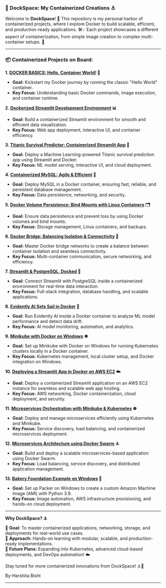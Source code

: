 
### 🐳 **DockSpace: My Containerized Creations ⚓**  

Welcome to **DockSpace**! 🌊 This repository is my personal harbor of containerized projects, where I explore Docker to build scalable, efficient, and production-ready applications. 🛠️💡 Each project showcases a different aspect of containerization, from simple image creation to complex multi-container setups. 🚀  

---

### 📦 **Containerized Projects on Board:**  

**1. [DOCKER BASICS: Hello, Container World!](https://github.com/harshitabisht05/Docker_files/tree/main/1.DOCKER%20BASICS-Hello%20World) 🐳**  
   - **Goal:** Kickstart my Docker journey by running the classic "Hello World" container.  
   - **Key Focus:** Understanding basic Docker commands, image execution, and container runtime.  

**2. [Dockerized Streamlit Development Environment](https://github.com/harshitabisht05/Docker_files/tree/main/2.%20Dockerized%20Streamlit%20Development%20Environment) 📊**  
   - **Goal:** Build a containerized Streamlit environment for smooth and efficient data visualization.  
   - **Key Focus:** Web app deployment, interactive UI, and container efficiency.  

**3. [Titanic Survival Predictor: Containerized Streamlit App](https://github.com/harshitabisht05/Docker_files/tree/main/3.Titanic%20Survival%20Predictor%20Containerized%20Streamlit%20App) 🚢**  
   - **Goal:** Deploy a Machine Learning-powered Titanic survival prediction app using Streamlit and Docker.  
   - **Key Focus:** ML model serving, interactive UI, and cloud deployment.  

**4. [Containerized MySQL: Agile & Efficient](https://github.com/harshitabisht05/Docker_files/tree/main/3.Titanic%20Survival%20Predictor%20Containerized%20Streamlit%20App) 🐬**  
   - **Goal:** Deploy MySQL in a Docker container, ensuring fast, reliable, and persistent database management.  
   - **Key Focus:** Data persistence, networking, and security.  

**5. [Docker Volume Persistence: Bind Mounts with Linux Containers](https://github.com/harshitabisht05/Docker_files/tree/main/3.Titanic%20Survival%20Predictor%20Containerized%20Streamlit%20App) 🗂️**  
   - **Goal:** Ensure data persistence and prevent loss by using Docker volumes and bind mounts.  
   - **Key Focus:** Storage management, Linux containers, and backups.  

**6. [Docker Bridge: Balancing Isolation & Connectivity](https://github.com/harshitabisht05/Docker_files/tree/main/6.%20Docker%20Bridge-Balancing%20Isolation%20%26%20Connectivity%20) 🔗**  
   - **Goal:** Master Docker bridge networks to create a balance between container isolation and seamless connectivity.  
   - **Key Focus:** Multi-container communication, secure networking, and efficiency.  

**7. [Streamlit & PostgreSQL, Docked](https://github.com/harshitabisht05/Docker_files/tree/main/7.%20Streamlit%20%26%20PostgreSQL%2C%20Docked) 🐘**  
   - **Goal:** Connect Streamlit with PostgreSQL inside a containerized environment for real-time data interaction.  
   - **Key Focus:** Full-stack integration, database handling, and scalable applications.  

**8. [Evidently AI Sets Sail in Docker](https://github.com/harshitabisht05/Docker_files/tree/main/7.%20Streamlit%20%26%20PostgreSQL%2C%20Docked) 🧠**  
   - **Goal:** Run Evidently AI inside a Docker container to analyze ML model performance and detect data drift.  
   - **Key Focus:** AI model monitoring, automation, and analytics.  

**9. [Minikube with Docker on Windows](https://github.com/harshitabisht05/Docker_files/tree/main/9.%20Minikube%20with%20Docker%20on%20Windows) ☸️**  
   - **Goal:** Set up Minikube with Docker on Windows for running Kubernetes clusters locally in a Docker container.  
   - **Key Focus:** Kubernetes management, local cluster setup, and Docker integration on Windows.
     
**10. [Deploying a Streamlit App in Docker on AWS EC2](https://github.com/harshitabisht05/Docker_files/tree/main/10.%20Deploying%20a%20Streamlit%20App%20in%20Docker%20on%20AWS%20EC2) ☁️**
   - **Goal:** Deploy a containerized Streamlit application on an AWS EC2 instance for seamless and scalable web app hosting.  
   - **Key Focus:** AWS networking, Docker containerization, cloud deployment, and security.

**11. [Microservices Orchestration with Minikube & Kubernetes](https://github.com/harshitabisht05/Docker_files/tree/main/11.Microservices%20Orchestration%20with%20Minikube%20and%20Kubernetes) ☸️**  
   - **Goal:** Deploy and manage microservices efficiently using Kubernetes and Minikube.  
   - **Key Focus:** Service discovery, load balancing, and containerized microservices deployment.  

**12. [Microservices Architecture using Docker Swarm](https://github.com/harshitabisht05/Docker_files/tree/main/11.Microservices%20Orchestration%20with%20Minikube%20and%20Kubernetes) ⚓**  
   - **Goal:** Build and deploy a scalable microservices-based application using Docker Swarm.  
   - **Key Focus:** Load balancing, service discovery, and distributed application management.  

**13. [Bakery Foundation Example on Windows](https://github.com/harshitabisht05/Docker_files/tree/main/13.%20Bakery%20Foundation%20Example%20on%20Windows) 🍞**  
   - **Goal:** Set up Packer on Windows to create a custom Amazon Machine Image (AMI) with Python 3.9.  
   - **Key Focus:** Image automation, AWS infrastructure provisioning, and hands-on cloud deployment.  

---


 **Why DockSpace? ⚓**  

🚀 **Goal:** To master containerized applications, networking, storage, and deployments for real-world use cases.  
🔬 **Approach:** Hands-on learning with modular, scalable, and production-ready implementations.  
🔮 **Future Plans:** Expanding into Kubernetes, advanced cloud-based deployments, and DevOps automation! ☁️  

Stay tuned for more containerized innovations from DockSpace! ⚓🚀  

By-Harshita Bisht

---
